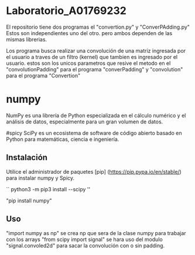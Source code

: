 # Laboratorio_A01769232

El repositorio tiene dos programas el "convertion.py" y "ConverPAdding.py"
Estos son independientes uno del otro. pero ambos dependen de las mismas librerias.

Los  programa  busca realizar una convolución de una matriz ingresada por el usuario a traves de un filtro (kernel) que tambien es ingresado por el usuario. estos son los unicos parametros que resive el metodo 
en el "convolutionPadding" para el programa "converPadding" y "convolution" para el programa "Convertion"
# numpy

NumPy es una librería de Python especializada en el cálculo numérico y el análisis de datos, especialmente para un gran volumen de datos.

#spicy 
SciPy es un ecosistema de software de código abierto basado en Python para matemáticas, ciencia e ingeniería.

## Instalación

Utilice el administrador de paquetes [pip] (https://pip.pypa.io/en/stable/) para instalar numpy y Spicy.

`` python3 -m pip3 install --scipy ''

"pip install numpy"

## Uso 

"import numpy as np" se crea np que sera de la clase numpy para trabajar con los arrays
"from scipy import signal"
se hara uso del modulo "signal.convoled2d" para sacar la convolución con o sin padding.
